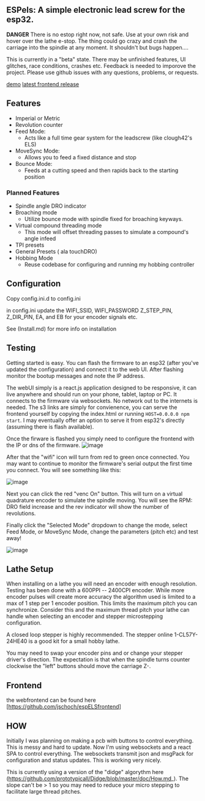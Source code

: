 ## ESPels:  A simple electronic lead screw for the esp32.



__DANGER__
There is no estop right now, not safe.  Use at your own risk and hover over the lathe e-stop.  The thing could go crazy and crash the carriage into the spindle at any moment.   It shouldn't but bugs happen....

This is currently in a "beta" state. There may be unfinished features, UI glitches, race conditions, crashes etc.  Feedback is needed to imporove the project.  Please use github issues with any questions, problems, or requests.

[ demo](https://www.youtube.com/watch?v=uXhqEe8Kw6M&list=PLvpLfzys-jPumkXZj8ZZn11zyY3UYtSkn&index=6)
[latest frontend release](http://espels.s3-us-west-2.amazonaws.com/release_0_0_3/index.html)

## Features

* Imperial or Metric 
* Revolution counter
* Feed Mode:
   * Acts like a full time gear system for the leadscrew (like clough42's ELS)  
* MoveSync Mode:
   * Allows you to feed a fixed distance and stop 
* Bounce Mode:
   * Feeds at a cutting speed and then rapids back to the starting position  

### Planned Features

* Spindle angle DRO indicator
* Broaching mode
  * Utilize bounce mode with spindle fixed for broaching keyways.
* Virtual compound threading mode
   * This mode will offset threading passes to simulate a compound's angle infeed
* TPI presets
* General Presets ( ala touchDRO)
* Hobbing Mode
  * Reuse codebase for configuring and running my hobbing controller 

## Configuration

Copy config.ini.d to config.ini

in config.ini update the WIFI_SSID, WIFI_PASSWORD Z_STEP_PIN, Z_DIR_PIN, EA, and EB for your encoder signals etc.

See (Install.md) for more info on installation

## Testing
 
Getting started is easy.  You can flash the firmware to an esp32 (after you've updated the configuration) and connect it to the web UI. After flashing monitor the bootup messages and note the IP address. 

The webUI simply is a react.js application designed to be responsive, it can live anywhere and should run on your phone, tablet, laptop or PC.  It connects to the firmware via websockets.  No network out to the internets is needed.  The s3 links are simply for convienence, you can serve the frontend yourself by copying the index.html or running `HOST=0.0.0.0 npm start`.  I may eventually offer an option to serve it from esp32's directly (assuming there is flash available).

Once the firware is flashed you simply need to configure the frontend with the IP or dns of the firmware.
![image](https://user-images.githubusercontent.com/20271/225640770-0720b314-eee3-4650-9613-717a55c63898.png)


After that the "wifi" icon will turn from red to green once connected.  You may want to continue to monitor the firmware's serial output the first time you connect.  You will see something like this:

![image](https://user-images.githubusercontent.com/20271/225632806-9f107f18-0247-4377-a290-8d14f369b59e.png)

Next you can click the red "venc On" button.  This will turn on a virtual quadrature encoder to simulate the spindle moving. You will see the RPM: DRO field increase and the rev indicator will show the number of revolutions.

Finally click the "Selected Mode" dropdown to change the mode, select Feed Mode, or MoveSync Mode, change the parameters (pitch etc) and test away!

![image](https://user-images.githubusercontent.com/20271/225641162-c13e5c4c-d1a8-48b6-bdbc-2bdc5bf3bffc.png)


## Lathe Setup

When installing on a lathe you will need an encoder with enough resolution.  Testing has been done with a 600PPI -- 2400CPI encoder. While more encoder pulses will create more accuracy the algorithm used is limited to a max of 1 step per 1 encoder position.  This limits the maximum pitch you can synchronize.  Consider this and the maximum thread pitch your lathe can handle when selecting an encoder and stepper microstepping configuration.

A closed loop stepper is highly recommended.  The stepper online 1-CL57Y-24HE40 is a good kit for a small hobby lathe.

You may need to swap your encoder pins and or change your stepper driver's direction.  The expectation is that when the spindle turns counter clockwise the "left" buttons should move the carriage Z-.


## Frontend

the webfrontend can be found here [https://github.com/jschoch/espELSfrontend]



## HOW

Initially I was planning on making a pcb with buttons to control everything.  This is messy and hard to update.  Now I'm using websockets and a react SPA to control everything.  The websockets transmit json and msgPack for configuration and status updates.  This is working very nicely.

This is currently using a version of the "didge" algorythm here (https://github.com/prototypicall/Didge/blob/master/doc/How.md_).  The slope can't be > 1 so you may need to reduce your micro stepping to facilitate large thread pitches.




